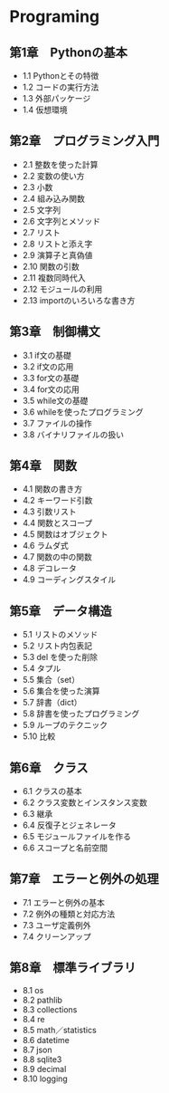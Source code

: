 # Programing
## 第1章　Pythonの基本
- 1.1 Pythonとその特徴<br>
- 1.2 コードの実行方法<br>
- 1.3 外部パッケージ<br>
- 1.4 仮想環境<br>
## 第2章　プログラミング入門
- 2.1 整数を使った計算<br>
- 2.2 変数の使い方<br>
- 2.3 小数<br>
- 2.4 組み込み関数<br>
- 2.5 文字列<br>
- 2.6 文字列とメソッド<br>
- 2.7 リスト<br>
- 2.8 リストと添え字<br>
- 2.9 演算子と真偽値<br>
- 2.10 関数の引数<br>
- 2.11 複数同時代入<br>
- 2.12 モジュールの利用<br>
- 2.13 importのいろいろな書き方<br>
## 第3章　制御構文
- 3.1 if文の基礎<br>
- 3.2 if文の応用<br>
- 3.3 for文の基礎<br>
- 3.4 for文の応用<br>
- 3.5 while文の基礎<br>
- 3.6 whileを使ったプログラミング<br>
- 3.7 ファイルの操作<br>
- 3.8 バイナリファイルの扱い<br>
## 第4章　関数
- 4.1 関数の書き方<br>
- 4.2 キーワード引数<br>
- 4.3 引数リスト<br>
- 4.4 関数とスコープ<br>
- 4.5 関数はオブジェクト<br>
- 4.6 ラムダ式<br>
- 4.7 関数の中の関数<br>
- 4.8 デコレータ<br>
- 4.9 コーディングスタイル<br>
## 第5章　データ構造
- 5.1 リストのメソッド<br>
- 5.2 リスト内包表記<br>
- 5.3 del を使った削除<br>
- 5.4 タプル<br>
- 5.5 集合（set）<br>
- 5.6 集合を使った演算<br>
- 5.7 辞書（dict）<br>
- 5.8 辞書を使ったプログラミング<br>
- 5.9 ループのテクニック<br>
- 5.10 比較<br>
## 第6章　クラス
- 6.1 クラスの基本<br>
- 6.2 クラス変数とインスタンス変数<br>
- 6.3 継承<br>
- 6.4 反復子とジェネレータ<br>
- 6.5 モジュールファイルを作る<br>
- 6.6 スコープと名前空間<br>
## 第7章　エラーと例外の処理
- 7.1 エラーと例外の基本<br>
- 7.2 例外の種類と対応方法<br>
- 7.3 ユーザ定義例外<br>
- 7.4 クリーンアップ<br>
## 第8章　標準ライブラリ
- 8.1 os<br>
- 8.2 pathlib<br>
- 8.3 collections<br>
- 8.4 re<br>
- 8.5 math／statistics<br>
- 8.6 datetime<br>
- 8.7 json<br>
- 8.8 sqlite3<br>
- 8.9 decimal<br>
- 8.10 logging<br>
